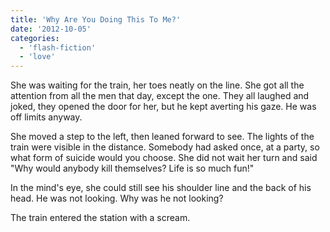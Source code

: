 ```yaml
---
title: 'Why Are You Doing This To Me?'
date: '2012-10-05'
categories:
  - 'flash-fiction'
  - 'love'
---
```


She was waiting for the train, her toes neatly on the line. She got all the
attention from all the men that day, except the one. They all laughed and joked,
they opened the door for her, but he kept averting his gaze. He was off limits
anyway.

<!-- truncate -->

She moved a step to the left, then leaned forward to see. The lights of the
train were visible in the distance. Somebody had asked once, at a party, so what
form of suicide would you choose. She did not wait her turn and said "Why would
anybody kill themselves? Life is so much fun!"

In the mind's eye, she could still see his shoulder line and the back of his
head. He was not looking. Why was he not looking?

The train entered the station with a scream.
